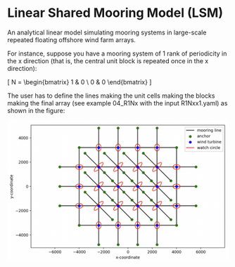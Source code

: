 # Linear Shared Mooring Model (LSM)

An analytical linear model simulating mooring systems in large-scale repeated floating offshore wind farm arrays.

For instance, suppose you have a mooring system of 1 rank of periodicity in the x direction (that is, the central unit block is repeated once in the x direction):

\[ N = \begin{bmatrix} 1 & 0 \\ 0 & 0 \end{bmatrix} \]

The user has to define the lines making the unit cells making the blocks making the final array (see example 04_R1Nx with the input R1Nxx1.yaml) as shown in the figure:

![Mooring System Diagram](img/mooring_system_R1Nxx1.png)